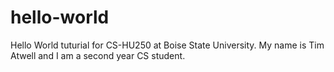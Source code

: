 # hello-world
Hello World tuturial for CS-HU250 at Boise State University.
My name is Tim Atwell and I am a second year CS student.
